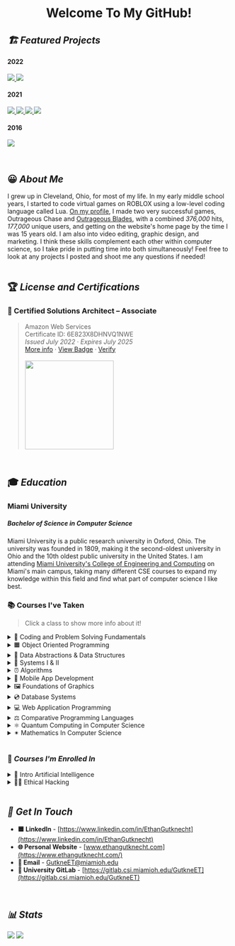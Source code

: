 <h1 align="center"> Welcome To My GitHub!</h1>
<h2><i>🏗 Featured Projects </i></h2>
<p align="center">
	<h4>2022</h4>
	<a href="https://github.com/ethangutknecht/VisualCalculations">
	  <img src="https://github-readme-stats.vercel.app/api/pin/?username=ethangutknecht&repo=VisualCalculations&title_color=000000&icon_color=000000&hide_border=true&text_color=000000&border_radius=10&border_color=000000&show_owner=false&bg_color=28,DEDEDE,B8FFF3" />
	</a>
	<a href="https://github.com/ethangutknecht/Personal-Website">
	  <img src="https://github-readme-stats.vercel.app/api/pin/?username=ethangutknecht&repo=Personal-Website&title_color=000000&icon_color=000000&hide_border=true&text_color=000000&border_radius=10&border_color=000000&show_owner=false&bg_color=28,C5B4E3,C6A1CF" />
	</a>
	<h4>2021</h4>
	<a href="https://github.com/ethangutknecht/Meal-Tracker-Mobile-Application">
	  <img src="https://github-readme-stats.vercel.app/api/pin/?username=ethangutknecht&repo=Meal-Tracker-Mobile-Application&title_color=000000&icon_color=000000&text_color=000000&border_radius=10&hide_border=true&border_color=000000&show_owner=false&bg_color=20,ABFF65,AAFFD1" />
	</a>
	<a href="https://github.com/ethangutknecht/RaytracingProgram">
	  <img src="https://github-readme-stats.vercel.app/api/pin/?username=ethangutknecht&repo=RaytracingProgram&title_color=000000&icon_color=000000&text_color=000000&hide_border=true&border_radius=10&border_color=000000&show_owner=false&bg_color=20,FF6592,FF9181" />
	</a>
	<a href="https://github.com/ethangutknecht/Hospital-SQL-Database">
	  <img src="https://github-readme-stats.vercel.app/api/pin/?username=ethangutknecht&repo=Hospital-SQL-Database&title_color=000000&icon_color=000000&text_color=000000&border_radius=10&border_color=000000&hide_border=true&show_owner=false&bg_color=60,FFCB65,FF8565" />
	</a>
	<a href="https://github.com/ethangutknecht/MapQuest-Application">
	  <img src="https://github-readme-stats.vercel.app/api/pin/?username=ethangutknecht&repo=MapQuest-Application&title_color=000000&icon_color=000000&text_color=000000&border_radius=10&border_color=000000&hide_border=true&show_owner=false&bg_color=20,FFE676,FFFCC9" />
	</a>
	<h4>2016</h4>
	<a href="https://github.com/ethangutknecht/Outrageous-Blades">
	  <img src="https://github-readme-stats.vercel.app/api/pin/?username=ethangutknecht&repo=Outrageous-Blades&title_color=000000&icon_color=000000&text_color=000000&border_radius=10&border_color=000000&hide_border=true&show_owner=false&bg_color=20,76DEFF,AC9AFF" />
	</a>
</p>
<br>

## 😀 *About Me*
I grew up in Cleveland, Ohio, for most of my life. In my early middle school years,  I started to code virtual games on ROBLOX using a low-level coding language called Lua. [On my profile](https://www.roblox.com/users/47934004/profile/#!/creations "my profile title"), I made two very successful games, Outrageous Chase and [Outrageous Blades](https://github.com/ethangutknecht/Outrageous-Blades), with a combined *376,000* hits, *177,000* unique users, and getting on the website's home page by the time I was 15 years old. I am also into video editing, graphic design, and marketing. I think these skills complement each other within computer science, so I take pride in putting time into both simultaneously! Feel free to look at any projects I posted and shoot me any questions if needed!
<br><br>

## 🏆 *License and Certifications*
### **🏅 Certified Solutions Architect – Associate** <br>
> Amazon Web Services<br>
> Certificate ID: 6E823X8DHNVQ1NWE<br>
> *Issued July 2022 · Expires July 2025* <br>
> [More info](https://aws.amazon.com/certification/certified-solutions-architect-associate/) · [View Badge](https://www.credly.com/badges/23f01fb3-96a5-4f47-9c46-4b926e07377d/public_url) · [Verify](https://aws.amazon.com/verification)<br><br>
>  <a href="https://www.credly.com/badges/23f01fb3-96a5-4f47-9c46-4b926e07377d/public_url"><img src="https://github.com/ethangutknecht/ethangutknecht/blob/main/Images/SAA.png?raw=true" width=200px></a><br>
<br>



## 🎓 *Education*
### Miami University
##### Bachelor of Science in Computer Science

Miami University is a public research university in Oxford, Ohio. The university was founded in 1809, making it the second-oldest university in Ohio and the 10th oldest public university in the United States. I am attending [Miami University's College of Engineering and Computing](https://www.miamioh.edu/cec/) on Miami's main campus, taking many different CSE courses to expand my knowledge within this field and find what part of computer science I like best. 
### 📚 Courses I've Taken
> Click a class to show more info about it!

<details>
    <summary>📐 Coding and Problem Solving Fundamentals</summary>

 - [View all of my course projects here.](https://github.com/ethangutknecht/MU-CSE174)
 - Intro to programming course.
 - Explored fundamental problem solving using low-level strategies.
 - Coded in Java for the entire course.
</details>
<details>
    <summary>🟧 Object Oriented Programming</summary>

 - [View all of my course projects here.](https://github.com/ethangutknecht/MU-CSE271)
 - This course took the knowledge from the intro course to teach more complex topics
 - Focused on OOP fundamentals like inheritance, polymorphism, etc.
 - Coded in Java for the entire course.
</details>
<details>
    <summary>💽 Data Abstractions & Data Structures</summary>

 - [View all of my course projects here.](https://github.com/ethangutknecht/MU-CSE274)
 - I took this class in the Spring of 2020 in my first year at Miami University.
 - Learned about abstract data types and their implementation as data structures using object-oriented programming. 
 - Use object-oriented principles in selecting and analyzing various ADT implementations. 
 - Created sequential and linked storage representations: lists, stacks, queues, and tables. 
 - Nonlinear data structures: trees and graphs. 
 - Recursion, sorting, searching, and algorithm complexity.
</details>
<details>
    <summary>🔐 Systems I & II</summary>
    
 - [View Systems I Work](https://github.com/ethangutknecht/MU-CSE278)
 - [View Systems II Work](https://github.com/ethangutknecht/MU-CSE381)
 - I took Systems I in the Fall of 2020 and Systems II in the Spring of 2021 in my second year at Miami University.
 - This course introduced operating systems concepts and used them as a resource manager. 
 - The principles for the design and implementation of operating systems. 
 - Processed scheduling and deadlock prevention. 
 - Memory management, virtual memory, paging, segmentation, and interrupt processing.  
 - Device management, I/O systems, and I/O processing. Concurrency and multithreading. 
 - Virtualization and cloud services. Security and protection.
</details>
<details>
    <summary>⏰ Algorithms</summary>

 - I took this class in the Spring of 2021 in my second year at Miami University.
 - Time is money!
 - This class designed, analyzed, and implemented algorithms and data structures. 
 - Dynamic programming, brute force algorithms, divide and conquer algorithms.
 - Greedy algorithms, graph algorithms, red-black trees, string matching, and computational geometry.
</details>
<details>
    <summary>📱  Mobile App Development</summary>
 
 - [View all of my course projects here.](https://github.com/ethangutknecht/MU-CSE382)
 - I took this class in the Summer of 2021, entering my third year at Miami University.
 - Implementation of cross-platform applications for mobile platforms such as iOS and Android. 
 - Programming languages, development environments, debugging, testing, and application design. 
 - Developed applications that: 
     - Provide an effective graphical interface
     - Access internet resources
     - [Developed a meal tracker mobile application as a final project (click here to view)](https://github.com/ethangutknecht/Meal-Tracker-Mobile-Application#-back-to-ethan-gutknechts-profile)
     - Permanently store data using local databases
     - Access different device hardware
     - Display graphical elements.
</details>
<details>
    <summary>🖼 Foundations of Graphics</summary>

 - I took this class in the Fall of 2021 in my third year at Miami University.
 - Introduced techniques used to create images on the computer.
 - Covered the algorithms and mathematical theory behind three-dimensional image generation
 - Emphasis on:
     - 3D geometry
     - 3D transformations
     - The graphics pipeline
     - [Created a raytracing algorithm project (click here to view)](https://github.com/ethangutknecht/RaytracingProgram#-back-to-ethan-gutknechts-profile)
     - Object-ordered algorithms
</details>

<details>
    <summary>💿 Database Systems</summary>

 - I took this class in the Fall of 2021 in my third year at Miami University.
 - [Created a realistic hospital database over multiple projects (click here to view)](https://github.com/ethangutknecht/Hospital-SQL-Database#-back-to-ethan-gutknechts-profile)
 -  Re-discussed the overview of database management, system architecture, modeling principles, and logical database design.
 - The relational database model, relational integrity constraints, and relational algebra. 
 - Dove deep into relational commercial database management systems and languages.
 - Interactive database processing, view processing, and database application programming.
 - Database integrity, relational database design by normalization, and file structures for database systems.
</details>
<details>
    <summary>💻 Web Application Programming</summary>

 - [View all of my course projects here.](https://github.com/ethangutknecht/MU-CSE383)
 - I took this class in the Fall of 2021 in my third year at Miami University.
 - [Created a full-stack web application as my final project (click here to view).](https://github.com/ethangutknecht/MapQuest-Application#-back-to-ethan-gutknechts-profile)
 - An introduction to the software, concepts, and methodologies necessary to design and implement web applications. 
 - Designed and construct web applications utilizing remote servers on multiple platforms. 
</details>
<details>
    <summary>⚖ Comparative Programming Languages</summary>

 - Learning about the foundations of programming languages and the trade-off between them.
 - Describe, use, and implement procedure calls and specify programming language syntax and semantics.
 - Describe and compare approaches to the facilities present in modern programming languages.
 - Apply different programming paradigms and identify basic concepts in the language translation process.
</details>
<details>
    <summary>⚛ Quantum Computing in Computer Science</summary>

 - A new class offered at Miami taught me so much about the unknown side of computing.
 - Did assignments regarding superposition, linear algebra, spin, entanglement, and teleportation.
 - Used our knowledge in the topics above to answer questions about mathematics in particle spin, quantum entanglement, and quantum gates while comparing it to classical computing.
 - Dove deep into quantum algorithms that changed the idea of the potential Quantum Computing, like Deutsch’s Algorithm, Simon's Algorithm, Grover's Algorithm, and Shor's Algorithm.
</details>
<details>
    <summary>✴ Mathematics In Computer Science</summary>

 - We used a programming language called [p5js](https://p5js.org/)
 - Explored different types of  Computational geometry topics, like Taxi Cab, Euclidean, and Chebyshev. Using this, we also made Voronoi Diagrams.
 -  Explored a lot about time complexities, explicitly finding the closest pair of points using divide and conquer and brute force.
 - Coded a lot of imagery with math like Sierpinski's triangle, Hausdorff Dimension, Koch's Curve, Cantor's Set, Fractals, Julia sets, and the Mandelbrot set. We used different approaches to code such imagery, like L-Systems and recursion with complex numbers.
 - Explored cryptography and how computers can securely talk to each other over the internet with RSA encryption. 
 - Explored image processing and how applications like Photoshop and Instagram edit their photos with filters.
 - [Created a bunch of subprojects that explored some of the main concepts in the course](https://github.com/ethangutknecht/VisualCalculations#-back-to-ethan-gutknechts-profile)
</details>
<br>


### 🧠 *Courses I'm Enrolled In*
<details>
    <summary>🧩 Intro Artificial Intelligence</summary>

 - I will update this as I take the course next Fall!
</details>
<details>
    <summary>👮‍♂️ Ethical Hacking</summary>

 - I will update this as I take the course next Fall!
</details>
<br>


## *🔗 Get In Touch*
 - **🟦 LinkedIn** - [https://www.linkedin.com/in/EthanGutknecht](https://www.linkedin.com/in/EthanGutknecht)
 - **🌐 Personal Website** - [www.ethangutknecht.com](https://www.ethangutknecht.com/)
 - **📧 Email** - GutkneET@miamioh.edu
 - **🧰 University GitLab** - [https://gitlab.csi.miamioh.edu/GutkneET](https://gitlab.csi.miamioh.edu/GutkneET)
<br>

## *📊 Stats*

<p align="left">
<img src="https://github-readme-stats.vercel.app/api?username=ethangutknecht&hide=contribs&show_icons=true&title_color=FFFFFF&icon_color=FFFFFF&text_color=91bac7&border_radius=8&border_color=91bac7&bg_color=23272e&line_height=24&hide_rank=true" />
<img src="https://github-readme-stats.vercel.app/api/top-langs/?username=ethangutknecht&hide=php&title_color=FFFFFF&icon_color=FFF&text_color=91bac7&border_radius=8&border_color=91bac7&bg_color=23272e&langs_count=8&layout=compact" />
</p>
 




